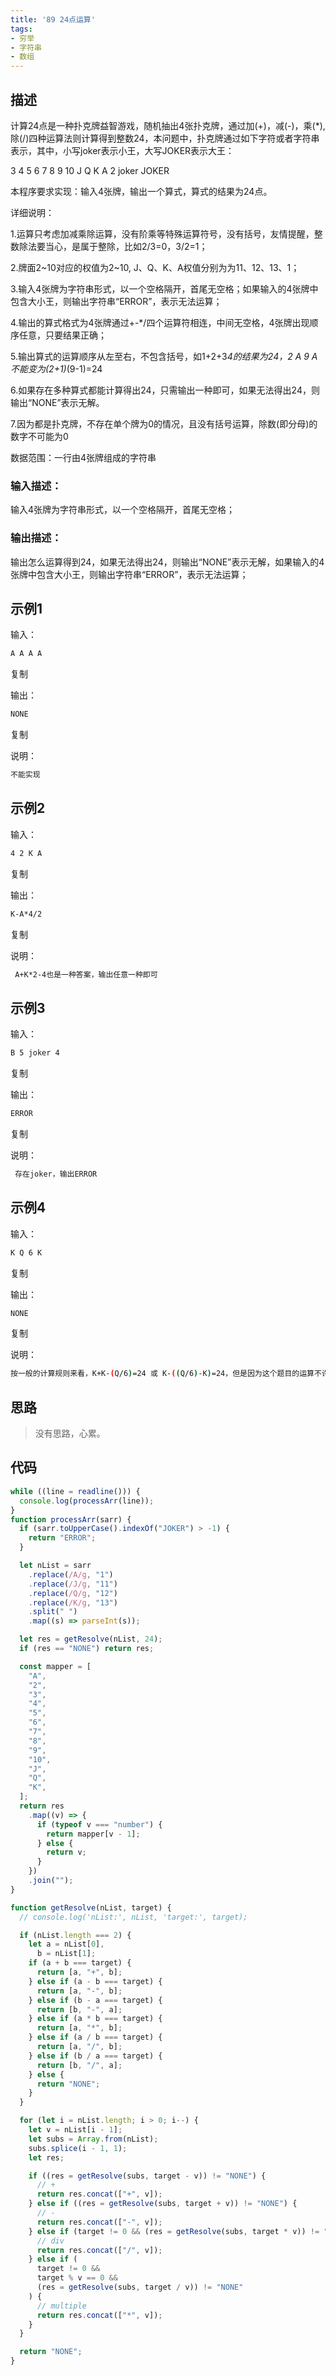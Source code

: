 ```yaml
---
title: '89 24点运算'
tags:
- 穷举
- 字符串
- 数组
---
```


## 描述

计算24点是一种扑克牌益智游戏，随机抽出4张扑克牌，通过加(+)，减(-)，乘(*), 除(/)四种运算法则计算得到整数24，本问题中，扑克牌通过如下字符或者字符串表示，其中，小写joker表示小王，大写JOKER表示大王：

3 4 5 6 7 8 9 10 J Q K A 2 joker JOKER

本程序要求实现：输入4张牌，输出一个算式，算式的结果为24点。

详细说明：

1.运算只考虑加减乘除运算，没有阶乘等特殊运算符号，没有括号，友情提醒，整数除法要当心，是属于整除，比如2/3=0，3/2=1；

2.牌面2~10对应的权值为2~10, J、Q、K、A权值分别为为11、12、13、1；

3.输入4张牌为字符串形式，以一个空格隔开，首尾无空格；如果输入的4张牌中包含大小王，则输出字符串“ERROR”，表示无法运算；

4.输出的算式格式为4张牌通过+-*/四个运算符相连，中间无空格，4张牌出现顺序任意，只要结果正确；

5.输出算式的运算顺序从左至右，不包含括号，如1+2+3*4的结果为24，2 A 9 A不能变为(2+1)*(9-1)=24

6.如果存在多种算式都能计算得出24，只需输出一种即可，如果无法得出24，则输出“NONE”表示无解。

7.因为都是扑克牌，不存在单个牌为0的情况，且没有括号运算，除数(即分母)的数字不可能为0

数据范围：一行由4张牌组成的字符串

### 输入描述：

输入4张牌为字符串形式，以一个空格隔开，首尾无空格；

### 输出描述：

输出怎么运算得到24，如果无法得出24，则输出“NONE”表示无解，如果输入的4张牌中包含大小王，则输出字符串“ERROR”，表示无法运算；

## 示例1

输入：

```bash
A A A A
```

复制

输出：

```bash
NONE
```

复制

说明：

```bash
不能实现          
```

## 示例2

输入：

```bash
4 2 K A
```

复制

输出：

```bash
K-A*4/2
```

复制

说明：

```bash
 A+K*2-4也是一种答案，输出任意一种即可          
```

## 示例3

输入：

```bash
B 5 joker 4
```

复制

输出：

```bash
ERROR
```

复制

说明：

```bash
 存在joker，输出ERROR         
```

## 示例4

输入：

```bash
K Q 6 K
```

复制

输出：

```bash
NONE
```

复制

说明：

```bash
按一般的计算规则来看，K+K-(Q/6)=24 或 K-((Q/6)-K)=24，但是因为这个题目的运算不许有括号，所以去掉括号后变为 K+K-Q/6=26-Q/6=14/6=2 或 K-Q/6-K=1/6-K=0-K=-13，其它情况也不能运算出24点，故不存在，输出NONE  
```

## 思路

> 没有思路，心累。

## 代码

```js
while ((line = readline())) {
  console.log(processArr(line));
}
function processArr(sarr) {
  if (sarr.toUpperCase().indexOf("JOKER") > -1) {
    return "ERROR";
  }

  let nList = sarr
    .replace(/A/g, "1")
    .replace(/J/g, "11")
    .replace(/Q/g, "12")
    .replace(/K/g, "13")
    .split(" ")
    .map((s) => parseInt(s));

  let res = getResolve(nList, 24);
  if (res == "NONE") return res;

  const mapper = [
    "A",
    "2",
    "3",
    "4",
    "5",
    "6",
    "7",
    "8",
    "9",
    "10",
    "J",
    "Q",
    "K",
  ];
  return res
    .map((v) => {
      if (typeof v === "number") {
        return mapper[v - 1];
      } else {
        return v;
      }
    })
    .join("");
}

function getResolve(nList, target) {
  // console.log('nList:', nList, 'target:', target);

  if (nList.length === 2) {
    let a = nList[0],
      b = nList[1];
    if (a + b === target) {
      return [a, "+", b];
    } else if (a - b === target) {
      return [a, "-", b];
    } else if (b - a === target) {
      return [b, "-", a];
    } else if (a * b === target) {
      return [a, "*", b];
    } else if (a / b === target) {
      return [a, "/", b];
    } else if (b / a === target) {
      return [b, "/", a];
    } else {
      return "NONE";
    }
  }

  for (let i = nList.length; i > 0; i--) {
    let v = nList[i - 1];
    let subs = Array.from(nList);
    subs.splice(i - 1, 1);
    let res;

    if ((res = getResolve(subs, target - v)) != "NONE") {
      // +
      return res.concat(["+", v]);
    } else if ((res = getResolve(subs, target + v)) != "NONE") {
      // -
      return res.concat(["-", v]);
    } else if (target != 0 && (res = getResolve(subs, target * v)) != "NONE") {
      // div
      return res.concat(["/", v]);
    } else if (
      target != 0 &&
      target % v == 0 &&
      (res = getResolve(subs, target / v)) != "NONE"
    ) {
      // multiple
      return res.concat(["*", v]);
    }
  }

  return "NONE";
}
```

